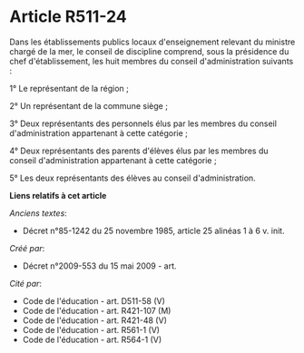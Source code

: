 # Article R511-24

Dans les établissements publics locaux d'enseignement relevant du ministre chargé de la mer, le conseil de discipline
comprend, sous la présidence du chef d'établissement, les huit membres du conseil d'administration suivants :

1° Le représentant de la région ;

2° Un représentant de la commune siège ;

3° Deux représentants des personnels élus par les membres du conseil d'administration appartenant à cette catégorie ;

4° Deux représentants des parents d'élèves élus par les membres du conseil d'administration appartenant à cette catégorie ;

5° Les deux représentants des élèves au conseil d'administration.

**Liens relatifs à cet article**

_Anciens textes_:

  - Décret n°85-1242 du 25 novembre 1985, article 25 alinéas 1 à 6 v. init.

_Créé par_:

  - Décret n°2009-553 du 15 mai 2009 - art.

_Cité par_:

  - Code de l'éducation - art. D511-58 (V)
  - Code de l'éducation - art. R421-107 (M)
  - Code de l'éducation - art. R421-48 (V)
  - Code de l'éducation - art. R561-1 (V)
  - Code de l'éducation - art. R564-1 (V)
